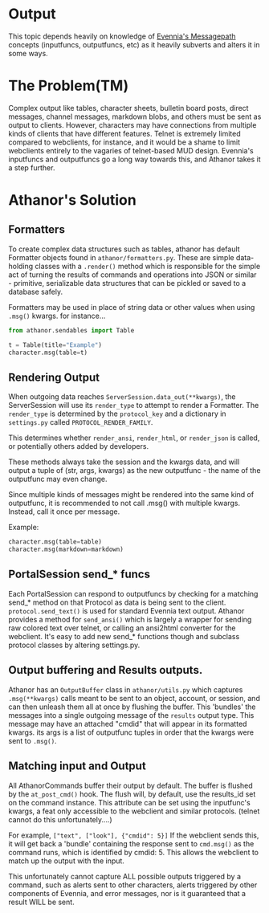 # Output
This topic depends heavily on knowledge of [Evennia's Messagepath](https://www.evennia.com/docs/latest/Concepts/Messagepath.html) concepts (inputfuncs, outputfuncs, etc) as it heavily subverts and alters it in some ways.

# The Problem(TM)
Complex output like tables, character sheets, bulletin board posts, direct messages, channel messages, markdown blobs, and others must be sent as output to clients. However, characters may have connections from multiple kinds of clients that have different features. Telnet is extremely limited compared to webclients, for instance, and it would be a shame to limit webclients entirely to the vagaries of telnet-based MUD design. Evennia's inputfuncs and outputfuncs go a long way towards this, and Athanor takes it a step further.

# Athanor's Solution

## Formatters
To create complex data structures such as tables, athanor has default Formatter objects found in `athanor/formatters.py`. These are simple data-holding classes with a `.render()` method which is responsible for the simple act of turning the results of commands and operations into JSON or similar - primitive, serializable data structures that can be pickled or saved to a database safely.

Formatters may be used in place of string data or other values when using `.msg()` kwargs. for instance...

```python
from athanor.sendables import Table

t = Table(title="Example")
character.msg(table=t)
```

## Rendering Output
When outgoing data reaches `ServerSession.data_out(**kwargs)`, the ServerSession will use its `render_type` to attempt to render a Formatter. The `render_type` is determined by the `protocol_key` and a dictionary in `settings.py` called `PROTOCOL_RENDER_FAMILY`.

This determines whether `render_ansi`, `render_html`, or `render_json` is called, or potentially others added by developers.

These methods always take the session and the kwargs data, and will output a tuple of (str, args, kwargs) as the new outputfunc - the name of the outputfunc may even change.

Since multiple kinds of messages might be rendered into the same kind of outputfunc, it is recommended to not call .msg() with multiple kwargs. Instead, call it once per message.

Example:
```python
character.msg(table=table)
character.msg(markdown=markdown)
```

## PortalSession send_* funcs
Each PortalSession can respond to outputfuncs by checking for a matching send_* method on that Protocol as data is being sent to the client. `protocol.send_text()` is used for standard Evennia text output. Athanor provides a method for `send_ansi()` which is largely a wrapper for sending raw colored text over telnet, or calling an ansi2html converter for the webclient. It's easy to add new send_* functions though and subclass protocol classes by altering settings.py.

## Output buffering and Results outputs.
Athanor has an `OutputBuffer` class in `athanor/utils.py` which captures `.msg(**kwargs)` calls meant to be sent to an object, account, or session, and can then unleash them all at once by flushing the buffer. This 'bundles' the messages into a single outgoing message of the `results` output type. This message may have an attached "cmdid" that will appear in its formatted kwargs. its args is a list of outputfunc tuples in order that the kwargs were sent to `.msg()`.

## Matching input and Output
All AthanorCommands buffer their output by default. The buffer is flushed by the `at_post_cmd()` hook. The flush will, by default, use the results_id set on the command instance. This attribute can be set using the inputfunc's kwargs, a feat only accessible to the webclient and similar protocols. (telnet cannot do this unfortunately....)

For example,
`["text", ["look"], {"cmdid": 5}]`
If the webclient sends this, it will get back a 'bundle' containing the response sent to `cmd.msg()` as the command runs, which is identified by cmdid: 5. This allows the webclient to match up the output with the input.

This unfortunately cannot capture ALL possible outputs triggered by a command, such as alerts sent to other characters, alerts triggered by other components of Evennia, and error messages, nor is it guaranteed that a result WILL be sent.